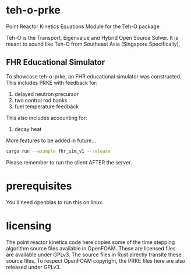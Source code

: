 # teh-o-prke
Point Reactor Kinetics Equations Module for the Teh-O package

Teh-O is the Transport, Eigenvalue and Hybrid Open Source Solver. It is meant to 
sound like Teh-O from Southeast Asia (Singapore Specifically).

## FHR Educational Simulator

To showcase teh-o-prke, an FHR educational simulator was constructed.
This includes PRKE with feedback for:

1. delayed neutron precursor
2. two control rod banks
3. fuel temperature feedback

This also includes accounting for:
1. decay heat

More features to be added in future...


```sh
cargo run --example fhr_sim_v1 --release
```



Please remember to run the client AFTER the server.

# prerequisites

You'll need openblas to run this on linux.

# licensing 

The point reactor kinetics code here copies some of the time stepping 
algorithm source files available in OpenFOAM. These are licensed files  
are available under GPLv3. The source files in Rust directly translte 
these source files. To respect OpenFOAM copyright, the PRKE files here 
are also released under GPLv3.

